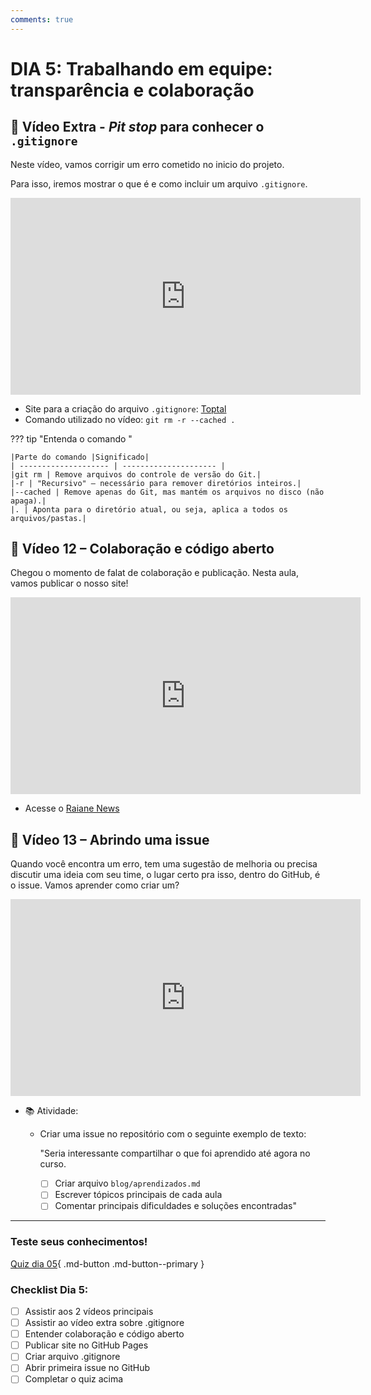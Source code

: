 ```yaml
---
comments: true
---
```

# DIA 5: Trabalhando em equipe: transparência e colaboração

## 🎥 Vídeo Extra - _Pit stop_ para conhecer o `.gitignore`

Neste vídeo, vamos corrigir um erro cometido no inicio do projeto. 

Para isso, iremos mostrar o que é e como incluir um arquivo `.gitignore`.

<iframe width="560" height="315" src="https://www.youtube.com/embed/7oLz1wQJWMw?si=O9szP20XHxXCrIMO" title="YouTube video player" frameborder="0" allow="accelerometer; autoplay; clipboard-write; encrypted-media; gyroscope; picture-in-picture; web-share" referrerpolicy="strict-origin-when-cross-origin" allowfullscreen></iframe>

- Site para a criação do arquivo `.gitignore`: [Toptal](https://www.toptal.com/developers/gitignore)
- Comando utilizado no vídeo: `git rm -r --cached . `

??? tip "Entenda o comando "

    |Parte do comando |Significado|
    | -------------------- | --------------------- |
    |git rm	| Remove arquivos do controle de versão do Git.|
    |-r	| "Recursivo" — necessário para remover diretórios inteiros.|
    |--cached | Remove apenas do Git, mas mantém os arquivos no disco (não apaga).|
    |. | Aponta para o diretório atual, ou seja, aplica a todos os arquivos/pastas.|

## 🎥 Vídeo 12 – Colaboração e código aberto

Chegou o momento de falat de colaboração e publicação. Nesta aula, vamos publicar o nosso site!

<iframe width="560" height="315" src="https://www.youtube.com/embed/x8eA_b-pwUY?si=ucOiumX7tMa_sfpE" title="YouTube video player" frameborder="0" allow="accelerometer; autoplay; clipboard-write; encrypted-media; gyroscope; picture-in-picture; web-share" referrerpolicy="strict-origin-when-cross-origin" allowfullscreen></iframe>

- Acesse o [Raiane News](raianecardoso.github.io/raiane-news/)

## 🎥 Vídeo 13 – Abrindo uma issue

Quando você encontra um erro, tem uma sugestão de melhoria ou precisa discutir uma ideia com seu time, o lugar certo pra isso, dentro do GitHub, é o issue. Vamos aprender como criar um?

<iframe width="560" height="315" src="https://www.youtube.com/embed/bB2RteacjxQ?si=BeAZTm6xmOBsrDZf" title="YouTube video player" frameborder="0" allow="accelerometer; autoplay; clipboard-write; encrypted-media; gyroscope; picture-in-picture; web-share" referrerpolicy="strict-origin-when-cross-origin" allowfullscreen></iframe>

- 📚 Atividade:
    - Criar uma issue no repositório com o seguinte exemplo de texto:
        
        "Seria interessante compartilhar o que foi aprendido até agora no curso.

        - [ ] Criar arquivo `blog/aprendizados.md`
        - [ ] Escrever tópicos principais de cada aula
        - [ ] Comentar principais dificuldades e soluções encontradas"

__________

### Teste seus conhecimentos!

[Quiz dia 05](quiz_dia_05.md){ .md-button .md-button--primary } 

### Checklist Dia 5:
- [ ] Assistir aos 2 vídeos principais
- [ ] Assistir ao vídeo extra sobre .gitignore
- [ ] Entender colaboração e código aberto
- [ ] Publicar site no GitHub Pages
- [ ] Criar arquivo .gitignore
- [ ] Abrir primeira issue no GitHub
- [ ] Completar o quiz acima